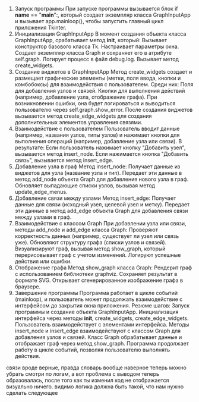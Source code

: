 1. Запуск программы
При запуске программы вызывается блок if __name__ == "__main__":, который создает экземпляр класса GraphInputApp и вызывает app.mainloop(), чтобы запустить главный цикл приложения Tkinter.
2. Инициализация GraphInputApp
В момент создания объекта класса GraphInputApp, срабатывает метод __init__, который:
Вызывает конструктор базового класса Tk.
Настраивает параметры окна.
Создает экземпляр класса Graph и сохраняет его в атрибуте self.graph.
Логирует процесс в файл debug.log.
Вызывает метод create_widgets.
3. Создание виджетов в GraphInputApp
Метод create_widgets создает и размещает графические элементы (метки, поля ввода, кнопки и комбобоксы) для взаимодействия с пользователем. Среди них:
Поля для добавления узлов и связей.
Кнопки для выполнения действий (например, добавление узла, отображение графа).
При возникновении ошибки, она будет логироваться и выводиться пользователю через self.graph.show_error.
После создания виджетов вызывается метод create_edge_widgets для создания дополнительных элементов управления связями.
4. Взаимодействие с пользователем
Пользователь вводит данные (например, названия узлов, типы узлов) и нажимает кнопки для выполнения операций (например, добавление узла или связи). В результате:
Если пользователь нажимает кнопку "Добавить узел", вызывается метод insert_node.
Если нажимается кнопка "Добавить связь", вызывается метод insert_edge.
5. Добавление узла в граф
Метод insert_node:
Получает данные из виджетов для узла (название узла и тип).
Передает эти данные в метод add_node объекта Graph для добавления нового узла в граф.
Обновляет выпадающие списки узлов, вызывая метод update_edge_menus.
6. Добавление связи между узлами
Метод insert_edge:
Получает данные для связи (исходный узел, целевой узел и метку).
Передает эти данные в метод add_edge объекта Graph для добавления связи между узлами в граф.
7. Взаимодействие с классом Graph
При добавлении узла или связи, методы add_node и add_edge класса Graph:
Проверяют корректность данных (например, существует ли узел или связь уже).
Обновляют структуру графа (списки узлов и связей).
Визуализируют граф, вызывая метод show_graph, который перерисовывает граф с учетом изменений.
Логируют успешные действия или ошибки.
8. Отображение графа
Метод show_graph класса Graph:
Рендерит граф с использованием библиотеки graphviz.
Сохраняет результат в формате SVG.
Открывает сгенерированное изображение графа в браузере.
9. Завершение программы
Программа работает в цикле событий (mainloop), и пользователь может продолжать взаимодействие с интерфейсом до закрытия окна приложения.
Резюме шагов:
Запуск программы и создание объекта GraphInputApp.
Инициализация интерфейса через методы __init__, create_widgets, create_edge_widgets.
Пользователь взаимодействует с элементами интерфейса.
Методы insert_node и insert_edge взаимодействуют с классом Graph для добавления узлов и связей.
Класс Graph обрабатывает данные и отображает граф через метод show_graph.
Программа продолжает работу в цикле событий, позволяя пользователю выполнять действия.



связи вроде верные, правда словарь вообще наверное теперь можно убрать смотри по логам, а вот проблема с выводом теперь образовалась, после того как ты изменил код не отображается визуально ничего. видимо логика должна быть такой, что нам нужно сделать следующее